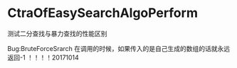# CtraOfEasySearchAlgoPerform
测试二分查找与暴力查找的性能区别

Bug:BruteForceSrarch 在调用的时候，如果传入的是自己生成的数组的话就永远返回-1 ！！！！20171014
